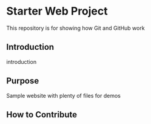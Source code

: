 # Starter Web Project

This repository is for showing how Git and GitHub work

## Introduction
introduction

## Purpose

Sample website with plenty of files for demos

## How to Contribute